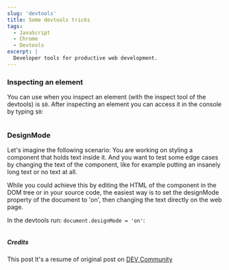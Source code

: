 ```yaml
---
slug: 'devtools'
title: Some devtools tricks
tags:
  - JavaScript
  - Chrome
  - Devtools
excerpt: |
  Developer tools for productive web development.
---
```


### Inspecting an element

You can use when you inspect an element (with the inspect tool of the devtools) is `$0`. After inspecting an element you can access it in the console by typing `$0`:

<img src="https://res.cloudinary.com/nogsantos/image/upload/v1565975442/Site/0-2019-08-15-13-17-49.gif" alt="" />

### DesignMode

Let's imagine the following scenario: You are working on styling a component that holds text inside it. And you want to test some edge cases by changing the text of the component, like for example putting an insanely long text or no text at all.

While you could achieve this by editing the HTML of the component in the DOM tree or in your source code, the easiest way is to set the designMode property of the document to 'on', then changing the text directly on the web page.

In the devtools run: `document.designMode = 'on'`:

<img src="https://res.cloudinary.com/nogsantos/image/upload/v1565975557/Site/Untitled-2019-08-13-20-33-20.gif" alt="" />

##### Credits

This post It's a resume of original post on [DEV Community](https://dev.to/mustapha/7-tips-to-boost-your-productivity-as-a-web-developer-4jh7?utm_source=digest_mailer&utm_medium=email&utm_campaign=digest_email)
